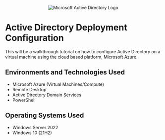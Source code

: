 <p align="center">
<img src="https://i.imgur.com/pU5A58S.png" alt="Microsoft Active Directory Logo"/>
</p>

<h1>Active Directory Deployment Configuration</h1>
This will be a walkthrough tutorial on how to configure Active Directory on a virtual machine using the cloud based platform, Microsoft Azure.<br />


<h2>Environments and Technologies Used</h2>

- Microsoft Azure (Virtual Machines/Compute)
- Remote Desktop
- Active Directory Domain Services
- PowerShell

<h2>Operating Systems Used </h2>

- Windows Server 2022
- Windows 10 (21H2)
